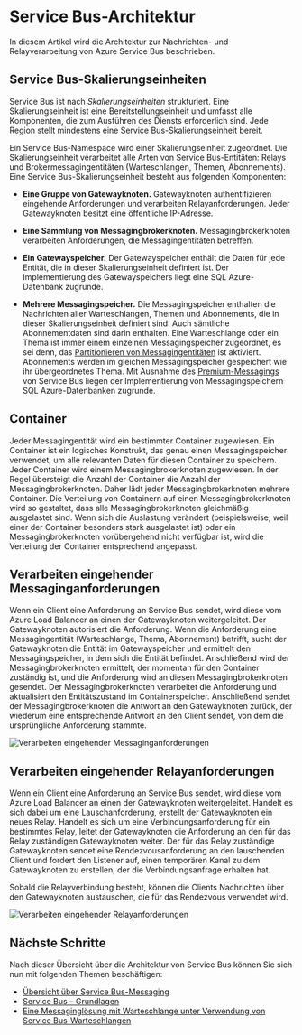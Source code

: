 <properties 
    pageTitle="Services Bus-Architektur | Microsoft Azure"
    description="In diesem Artikel wird die Architektur zur Nachrichten- und Relayverarbeitung von Azure Service Bus beschrieben."
    services="service-bus"
    documentationCenter="na"
    authors="sethmanheim"
    manager="timlt"
    editor="" />
<tags 
    ms.service="service-bus"
    ms.devlang="na"
    ms.topic="get-started-article"
    ms.tgt_pltfrm="na"
    ms.workload="na"
    ms.date="07/11/2016"
    ms.author="sethm" />

# Service Bus-Architektur

In diesem Artikel wird die Architektur zur Nachrichten- und Relayverarbeitung von Azure Service Bus beschrieben.

## Service Bus-Skalierungseinheiten

Service Bus ist nach *Skalierungseinheiten* strukturiert. Eine Skalierungseinheit ist eine Bereitstellungseinheit und umfasst alle Komponenten, die zum Ausführen des Diensts erforderlich sind. Jede Region stellt mindestens eine Service Bus-Skalierungseinheit bereit.

Ein Service Bus-Namespace wird einer Skalierungseinheit zugeordnet. Die Skalierungseinheit verarbeitet alle Arten von Service Bus-Entitäten: Relays und Brokermessagingentitäten (Warteschlangen, Themen, Abonnements). Eine Service Bus-Skalierungseinheit besteht aus folgenden Komponenten:

- **Eine Gruppe von Gatewayknoten.** Gatewayknoten authentifizieren eingehende Anforderungen und verarbeiten Relayanforderungen. Jeder Gatewayknoten besitzt eine öffentliche IP-Adresse.

- **Eine Sammlung von Messagingbrokerknoten.** Messagingbrokerknoten verarbeiten Anforderungen, die Messagingentitäten betreffen.

- **Ein Gatewayspeicher.** Der Gatewayspeicher enthält die Daten für jede Entität, die in dieser Skalierungseinheit definiert ist. Der Implementierung des Gatewayspeichers liegt eine SQL Azure-Datenbank zugrunde.

- **Mehrere Messagingspeicher.** Die Messagingspeicher enthalten die Nachrichten aller Warteschlangen, Themen und Abonnements, die in dieser Skalierungseinheit definiert sind. Auch sämtliche Abonnementdaten sind darin enthalten. Eine Warteschlange oder ein Thema ist immer einem einzelnen Messagingspeicher zugeordnet, es sei denn, das [Partitionieren von Messagingentitäten](../service-bus-messaging/service-bus-partitioning.md) ist aktiviert. Abonnements werden im gleichen Messagingspeicher gespeichert wie ihr übergeordnetes Thema. Mit Ausnahme des [Premium-Messagings](../service-bus-messaging/service-bus-premium-messaging.md) von Service Bus liegen der Implementierung von Messagingspeichern SQL Azure-Datenbanken zugrunde.

## Container

Jeder Messagingentität wird ein bestimmter Container zugewiesen. Ein Container ist ein logisches Konstrukt, das genau einen Messagingspeicher verwendet, um alle relevanten Daten für diesen Container zu speichern. Jeder Container wird einem Messagingbrokerknoten zugewiesen. In der Regel übersteigt die Anzahl der Container die Anzahl der Messagingbrokerknoten. Daher lädt jeder Messagingbrokerknoten mehrere Container. Die Verteilung von Containern auf einen Messagingbrokerknoten wird so gestaltet, dass alle Messagingbrokerknoten gleichmäßig ausgelastet sind. Wenn sich die Auslastung verändert (beispielsweise, weil einer der Container besonders stark ausgelastet ist) oder ein Messagingbrokerknoten vorübergehend nicht verfügbar ist, wird die Verteilung der Container entsprechend angepasst.

## Verarbeiten eingehender Messaginganforderungen

Wenn ein Client eine Anforderung an Service Bus sendet, wird diese vom Azure Load Balancer an einen der Gatewayknoten weitergeleitet. Der Gatewayknoten autorisiert die Anforderung. Wenn die Anforderung eine Messagingentität (Warteschlange, Thema, Abonnement) betrifft, sucht der Gatewayknoten die Entität im Gatewayspeicher und ermittelt den Messagingspeicher, in dem sich die Entität befindet. Anschließend wird der Messagingbrokerknoten ermittelt, der momentan für den Container zuständig ist, und die Anforderung wird an diesen Messagingbrokerknoten gesendet. Der Messagingbrokerknoten verarbeitet die Anforderung und aktualisiert den Entitätszustand im Containerspeicher. Anschließend sendet der Messagingbrokerknoten die Antwort an den Gatewayknoten zurück, der wiederum eine entsprechende Antwort an den Client sendet, von dem die ursprüngliche Anforderung stammte.

![Verarbeiten eingehender Messaginganforderungen](./media/service-bus-architecture/IC690644.png)

## Verarbeiten eingehender Relayanforderungen

Wenn ein Client eine Anforderung an Service Bus sendet, wird diese vom Azure Load Balancer an einen der Gatewayknoten weitergeleitet. Handelt es sich dabei um eine Lauschanforderung, erstellt der Gatewayknoten ein neues Relay. Handelt es sich um eine Verbindungsanforderung für ein bestimmtes Relay, leitet der Gatewayknoten die Anforderung an den für das Relay zuständigen Gatewayknoten weiter. Der für das Relay zuständige Gatewayknoten sendet eine Rendezvousanforderung an den lauschenden Client und fordert den Listener auf, einen temporären Kanal zu dem Gatewayknoten zu erstellen, der die Verbindungsanfrage erhalten hat.

Sobald die Relayverbindung besteht, können die Clients Nachrichten über den Gatewayknoten austauschen, die für das Rendezvous verwendet wird.

![Verarbeiten eingehender Relayanforderungen](./media/service-bus-architecture/IC690645.png)

## Nächste Schritte

Nach dieser Übersicht über die Architektur von Service Bus können Sie sich nun mit folgenden Themen beschäftigen:

- [Übersicht über Service Bus-Messaging](../service-bus-messaging/service-bus-messaging-overview.md)
- [Service Bus – Grundlagen](service-bus-fundamentals-hybrid-solutions.md)
- [Eine Messaginglösung mit Warteschlange unter Verwendung von Service Bus-Warteschlangen](../service-bus-messaging/service-bus-dotnet-multi-tier-app-using-service-bus-queues.md)

<!---HONumber=AcomDC_0928_2016-->